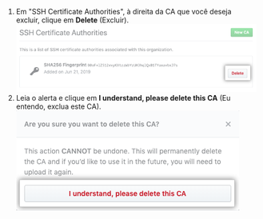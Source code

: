 1. Em "SSH Certificate Authorities", à direita da CA que você deseja excluir, clique em **Delete** (Excluir). ![Botão excluir](/assets/images/help/organizations/ca-delete-button.png)
2. Leia o alerta e clique em **I understand, please delete this CA** (Eu entendo, exclua este CA). ![Botão Delete confirmation (Excluir Confirmação)](/assets/images/help/organizations/ca-delete-confirmation.png)
